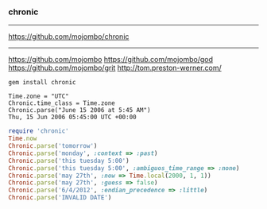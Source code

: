 ### chronic
---

https://github.com/mojombo/chronic

---
https://github.com/mojombo
https://github.com/mojombo/god
https://github.com/mojombo/grit
http://tom.preston-werner.com/

```
gem install chronic

Time.zone = "UTC"
Chronic.time_class = Time.zone
Chronic.parse("June 15 2006 at 5:45 AM")
Thu, 15 Jun 2006 05:45:00 UTC +00:00

```

```ruby
require 'chronic'
Time.now
Chronic.parse('tomorrow')
Chronic.parse('monday', :context => :past)
Chronic.parse('this tuesday 5:00')
Chronic.parse('this tuesday 5:00', :ambiguos_time_range => :none)
Chronic.parse('may 27th', :now => Time.local(2000, 1, 1))
Chronic.parse('may 27th', :guess => false)
Chronic.parse('6/4/2012', :endian_precedence => :little)
Chronic.parse('INVALID DATE')

```

```
```

